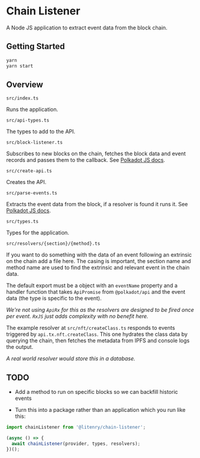 # Chain Listener

A Node JS application to extract event data from the block chain.

## Getting Started

```sh
yarn
yarn start
```

## Overview

`src/index.ts`

Runs the application.

`src/api-types.ts`

The types to add to the API.

`src/block-listener.ts`

Subscribes to new blocks on the chain, fetches the block data and event records and passes them to the callback. See [Polkadot JS docs](https://polkadot.js.org/docs/api/examples/promise/listen-to-blocks).

`src/create-api.ts`

Creates the API.

`src/parse-events.ts`

Extracts the event data from the block, if a resolver is found it runs it. See [Polkadot JS docs](https://polkadot.js.org/docs/api/cookbook/blocks).

`src/types.ts`

Types for the application.

`src/resolvers/{section}/{method}.ts`

If you want to do something with the data of an event following an extrinsic on the chain add a file here. The casing is important, the section name and method name are used to find the extrinsic and relevant event in the chain data.

The default export must be a object with an `eventName` property and a handler function that takes `ApiPromise` from `@polkadot/api` and the event data (the type is specific to the event).

_We're not using `ApiRx` for this as the resolvers are designed to be fired once per event. `RxJS` just adds complexity with no benefit here._

The example resolver at `src/nft/createClass.ts` responds to events triggered by `api.tx.nft.createClass`. This one hydrates the class data by querying the chain, then fetches the metadata from IPFS and console logs the output.

_A real world resolver would store this in a database._

## TODO

- Add a method to run on specific blocks so we can backfill historic events

- Turn this into a package rather than an application which you run like this:

```js
import chainListener from '@litenry/chain-listener';

(async () => {
  await chainListener(provider, types, resolvers);
})();
```
